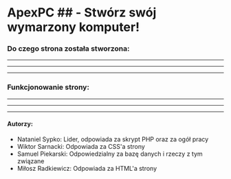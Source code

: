 # ApexPC ## - Stwórz swój wymarzony komputer!

### Do czego strona została stworzona:
-----------------------------------------
-----------------------------------------
-----------------------------------------

### Funkcjonowanie strony:
-----------------------------------------
-----------------------------------------
-----------------------------------------


#### Autorzy:
- Nataniel Sypko: Lider, odpowiada za skrypt PHP oraz za ogół pracy
- Wiktor Sarnacki: Odpowiada za CSS'a strony
- Samuel Piekarski: Odpowiedzialny za bazę danych i rzeczy z tym związane
- Miłosz Radkiewicz: Odpowiada za HTML'a strony
